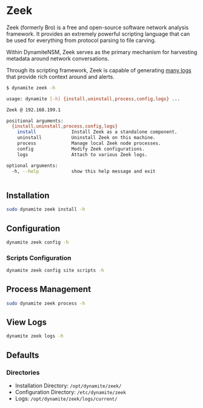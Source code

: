 # Zeek
Zeek (formerly Bro) is a free and open-source software network analysis framework. It provides an extremely powerful scripting
language that can be used for everything from protocol parsing to file carving.

Within DynamiteNSM, Zeek serves as the primary mechanism for harvesting metadata around network conversations.

Through its scripting framework, Zeek is capable of generating [many logs](https://docs.zeek.org/en/master/script-reference/log-files.html) that provide rich context
around and alerts.

```bash
$ dynamite zeek -h 

usage: dynamite [-h] {install,uninstall,process,config,logs} ...

Zeek @ 192.168.199.1

positional arguments:
  {install,uninstall,process,config,logs}
    install             Install Zeek as a standalone component.
    uninstall           Uninstall Zeek on this machine.
    process             Manage local Zeek node processes.
    config              Modify Zeek configurations.
    logs                Attach to various Zeek logs.

optional arguments:
  -h, --help            show this help message and exit



```

## Installation
```bash
sudo dynamite zeek install -h
```

## Configuration
```bash
dynamite zeek config -h
```

### Scripts Configuration
```bash
dynamite zeek config site scripts -h
```

## Process Management
```bash
sudo dynamite zeek process -h
```

## View Logs
```bash
dynamite zeek logs -h
```

## Defaults

### Directories

- Installation Directory: `/opt/dynamite/zeek/`
- Configuration Directory: `/etc/dynamite/zeek`
- Logs: `/opt/dynamite/zeek/logs/current/`
